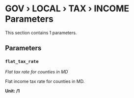 # GOV › LOCAL › TAX › INCOME Parameters

This section contains 1 parameters.

## Parameters

### `flat_tax_rate`
*Flat tax rate for counties in MD*

Flat income tax rate for counties in MD.

**Unit: /1**

